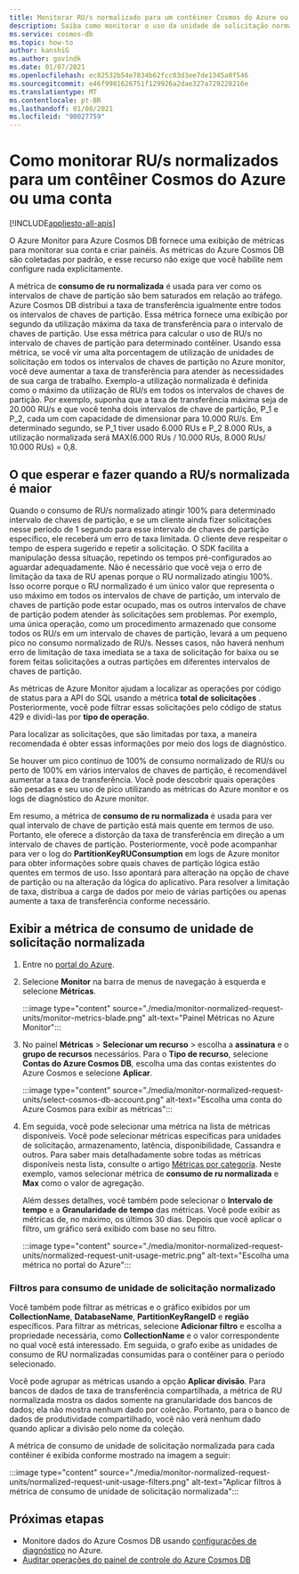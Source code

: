 ```yaml
---
title: Monitorar RU/s normalizado para um contêiner Cosmos do Azure ou uma conta
description: Saiba como monitorar o uso da unidade de solicitação normalizada de uma operação no Azure Cosmos DB. Os proprietários de uma conta de Azure Cosmos DB podem entender quais operações estão consumindo mais unidades de solicitação.
ms.service: cosmos-db
ms.topic: how-to
author: kanshiG
ms.author: govindk
ms.date: 01/07/2021
ms.openlocfilehash: ec82532b54e7834b62fcc03d3ee7de1345a0f546
ms.sourcegitcommit: e46f9981626751f129926a2dae327a729228216e
ms.translationtype: MT
ms.contentlocale: pt-BR
ms.lasthandoff: 01/08/2021
ms.locfileid: "98027759"
---
```

# <a name="how-to-monitor-normalized-rus-for-an-azure-cosmos-container-or-an-account"></a>Como monitorar RU/s normalizados para um contêiner Cosmos do Azure ou uma conta
[!INCLUDE[appliesto-all-apis](includes/appliesto-all-apis.md)]

O Azure Monitor para Azure Cosmos DB fornece uma exibição de métricas para monitorar sua conta e criar painéis. As métricas do Azure Cosmos DB são coletadas por padrão, e esse recurso não exige que você habilite nem configure nada explicitamente.

A métrica de **consumo de ru normalizada** é usada para ver como os intervalos de chave de partição são bem saturados em relação ao tráfego. Azure Cosmos DB distribui a taxa de transferência igualmente entre todos os intervalos de chaves de partição. Essa métrica fornece uma exibição por segundo da utilização máxima da taxa de transferência para o intervalo de chaves de partição. Use essa métrica para calcular o uso de RU/s no intervalo de chaves de partição para determinado contêiner. Usando essa métrica, se você vir uma alta porcentagem de utilização de unidades de solicitação em todos os intervalos de chaves de partição no Azure monitor, você deve aumentar a taxa de transferência para atender às necessidades de sua carga de trabalho. Exemplo-a utilização normalizada é definida como o máximo da utilização de RU/s em todos os intervalos de chaves de partição. Por exemplo, suponha que a taxa de transferência máxima seja de 20.000 RU/s e que você tenha dois intervalos de chave de partição, P_1 e P_2, cada um com capacidade de dimensionar para 10.000 RU/s. Em determinado segundo, se P_1 tiver usado 6.000 RUs e P_2 8.000 RUs, a utilização normalizada será MAX(6.000 RUs / 10.000 RUs, 8.000 RUs/ 10.000 RUs) = 0,8.

## <a name="what-to-expect-and-do-when-normalized-rus-is-higher"></a>O que esperar e fazer quando a RU/s normalizada é maior

Quando o consumo de RU/s normalizado atingir 100% para determinado intervalo de chaves de partição, e se um cliente ainda fizer solicitações nesse período de 1 segundo para esse intervalo de chaves de partição específico, ele receberá um erro de taxa limitada. O cliente deve respeitar o tempo de espera sugerido e repetir a solicitação. O SDK facilita a manipulação dessa situação, repetindo os tempos pré-configurados ao aguardar adequadamente.  Não é necessário que você veja o erro de limitação da taxa de RU apenas porque o RU normalizado atingiu 100%. Isso ocorre porque o RU normalizado é um único valor que representa o uso máximo em todos os intervalos de chave de partição, um intervalo de chaves de partição pode estar ocupado, mas os outros intervalos de chave de partição podem atender às solicitações sem problemas. Por exemplo, uma única operação, como um procedimento armazenado que consome todos os RU/s em um intervalo de chaves de partição, levará a um pequeno pico no consumo normalizado de RU/s. Nesses casos, não haverá nenhum erro de limitação de taxa imediata se a taxa de solicitação for baixa ou se forem feitas solicitações a outras partições em diferentes intervalos de chaves de partição. 

As métricas de Azure Monitor ajudam a localizar as operações por código de status para a API do SQL usando a métrica **total de solicitações** . Posteriormente, você pode filtrar essas solicitações pelo código de status 429 e dividi-las por **tipo de operação**.  

Para localizar as solicitações, que são limitadas por taxa, a maneira recomendada é obter essas informações por meio dos logs de diagnóstico.

Se houver um pico contínuo de 100% de consumo normalizado de RU/s ou perto de 100% em vários intervalos de chaves de partição, é recomendável aumentar a taxa de transferência. Você pode descobrir quais operações são pesadas e seu uso de pico utilizando as métricas do Azure monitor e os logs de diagnóstico do Azure monitor.

Em resumo, a métrica de **consumo de ru normalizada** é usada para ver qual intervalo de chave de partição está mais quente em termos de uso. Portanto, ele oferece a distorção da taxa de transferência em direção a um intervalo de chaves de partição. Posteriormente, você pode acompanhar para ver o log do **PartitionKeyRUConsumption** em logs de Azure monitor para obter informações sobre quais chaves de partição lógica estão quentes em termos de uso. Isso apontará para alteração na opção de chave de partição ou na alteração da lógica do aplicativo. Para resolver a limitação de taxa, distribua a carga de dados por meio de várias partições ou apenas aumente a taxa de transferência conforme necessário. 

## <a name="view-the-normalized-request-unit-consumption-metric"></a>Exibir a métrica de consumo de unidade de solicitação normalizada

1. Entre no [portal do Azure](https://portal.azure.com/).

2. Selecione **Monitor** na barra de menus de navegação à esquerda e selecione **Métricas**.

   :::image type="content" source="./media/monitor-normalized-request-units/monitor-metrics-blade.png" alt-text="Painel Métricas no Azure Monitor":::

3. No painel **Métricas** > **Selecionar um recurso** > escolha a **assinatura** e o **grupo de recursos** necessários. Para o **Tipo de recurso**, selecione **Contas do Azure Cosmos DB**, escolha uma das contas existentes do Azure Cosmos e selecione **Aplicar**.

   :::image type="content" source="./media/monitor-normalized-request-units/select-cosmos-db-account.png" alt-text="Escolha uma conta do Azure Cosmos para exibir as métricas":::

4. Em seguida, você pode selecionar uma métrica na lista de métricas disponíveis. Você pode selecionar métricas específicas para unidades de solicitação, armazenamento, latência, disponibilidade, Cassandra e outros. Para saber mais detalhadamente sobre todas as métricas disponíveis nesta lista, consulte o artigo [Métricas por categoria](monitor-cosmos-db-reference.md). Neste exemplo, vamos selecionar métrica de **consumo de ru normalizada** e **Max** como o valor de agregação.

   Além desses detalhes, você também pode selecionar o **Intervalo de tempo** e a **Granularidade de tempo** das métricas. Você pode exibir as métricas de, no máximo, os últimos 30 dias.  Depois que você aplicar o filtro, um gráfico será exibido com base no seu filtro.

   :::image type="content" source="./media/monitor-normalized-request-units/normalized-request-unit-usage-metric.png" alt-text="Escolha uma métrica no portal do Azure":::

### <a name="filters-for-normalized-request-unit-consumption"></a>Filtros para consumo de unidade de solicitação normalizado

Você também pode filtrar as métricas e o gráfico exibidos por um **CollectionName**, **DatabaseName**, **PartitionKeyRangeID** e **região** específicos. Para filtrar as métricas, selecione **Adicionar filtro** e escolha a propriedade necessária, como **CollectionName** e o valor correspondente no qual você está interessado. Em seguida, o grafo exibe as unidades de consumo de RU normalizadas consumidas para o contêiner para o período selecionado.  

Você pode agrupar as métricas usando a opção **Aplicar divisão**. Para bancos de dados de taxa de transferência compartilhada, a métrica de RU normalizada mostra os dados somente na granularidade dos bancos de dados; ela não mostra nenhum dado por coleção. Portanto, para o banco de dados de produtividade compartilhado, você não verá nenhum dado quando aplicar a divisão pelo nome da coleção.

A métrica de consumo de unidade de solicitação normalizada para cada contêiner é exibida conforme mostrado na imagem a seguir:

:::image type="content" source="./media/monitor-normalized-request-units/normalized-request-unit-usage-filters.png" alt-text="Aplicar filtros à métrica de consumo de unidade de solicitação normalizada":::

## <a name="next-steps"></a>Próximas etapas

* Monitore dados do Azure Cosmos DB usando [configurações de diagnóstico](cosmosdb-monitor-resource-logs.md) no Azure.
* [Auditar operações do painel de controle do Azure Cosmos DB](audit-control-plane-logs.md)
